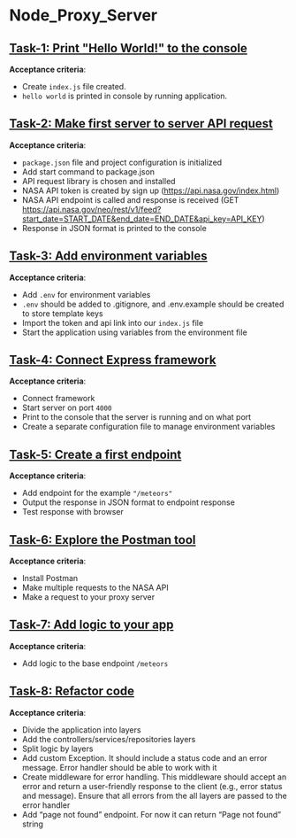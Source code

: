 # Node_Proxy_Server

## [Task-1: Print "Hello World!" to the console](https://godelonline.sharepoint.com/Functions/LearningAndDevelopment/SitePages/Node---Proxy-Server.aspx?csf=1&web=1&e=Z6bZS6&OR=Teams-HL&CT=1732611317249&clickparams=eyJBcHBOYW1lIjoiVGVhbXMtRGVza3RvcCIsIkFwcFZlcnNpb24iOiI0OS8yNDEwMjAwMTMxOCIsIkhhc0ZlZGVyYXRlZFVzZXIiOmZhbHNlfQ%3D%3D&CID=5a831324-1a88-4207-96aa-41cca15bce8e#task-1-print-hello-world!-to-the-console)

**Acceptance criteria**:

- Create `index.js` file created.
- `hello world` is printed in console by running application.

## [Task-2: Make first server to server API request](https://godelonline.sharepoint.com/Functions/LearningAndDevelopment/SitePages/Node---Proxy-Server.aspx?csf=1&web=1&e=Z6bZS6&OR=Teams-HL&CT=1732611317249&clickparams=eyJBcHBOYW1lIjoiVGVhbXMtRGVza3RvcCIsIkFwcFZlcnNpb24iOiI0OS8yNDEwMjAwMTMxOCIsIkhhc0ZlZGVyYXRlZFVzZXIiOmZhbHNlfQ%3D%3D&CID=5a831324-1a88-4207-96aa-41cca15bce8e#task-2-make-first-server-to-server-api-request)

**Acceptance criteria**:

- `package.json` file and project configuration is initialized
- Add start command to package.json
- API request library is chosen and installed
- NASA API token is created by sign up (https://api.nasa.gov/index.html)
- NASA API endpoint is called and response is received (GET https://api.nasa.gov/neo/rest/v1/feed?start_date=START_DATE&end_date=END_DATE&api_key=API_KEY)
- Response in JSON format is printed to the console

## [Task-3: Add environment variables](https://godelonline.sharepoint.com/Functions/LearningAndDevelopment/SitePages/Node---Proxy-Server.aspx?csf=1&web=1&e=Z6bZS6&OR=Teams-HL&CT=1732611317249&clickparams=eyJBcHBOYW1lIjoiVGVhbXMtRGVza3RvcCIsIkFwcFZlcnNpb24iOiI0OS8yNDEwMjAwMTMxOCIsIkhhc0ZlZGVyYXRlZFVzZXIiOmZhbHNlfQ%3D%3D&CID=5a831324-1a88-4207-96aa-41cca15bce8e#task-3-add-environment-variables)

**Acceptance criteria**:

- Add `.env` for environment variables
- `.env` should be added to .gitignore, and .env.example should be created to store template keys
- Import the token and api link into our `index.js` file
- Start the application using variables from the environment file

## [Task-4: Connect Express framework](https://godelonline.sharepoint.com/Functions/LearningAndDevelopment/SitePages/Node---Proxy-Server.aspx?csf=1&web=1&e=Z6bZS6&OR=Teams-HL&CT=1732611317249&clickparams=eyJBcHBOYW1lIjoiVGVhbXMtRGVza3RvcCIsIkFwcFZlcnNpb24iOiI0OS8yNDEwMjAwMTMxOCIsIkhhc0ZlZGVyYXRlZFVzZXIiOmZhbHNlfQ%3D%3D&CID=5a831324-1a88-4207-96aa-41cca15bce8e#task-4-connect-express-framework)

**Acceptance criteria**:

- Connect framework
- Start server on port `4000`
- Print to the console that the server is running and on what port
- Create a separate configuration file to manage environment variables

## [Task-5: Create a first endpoint](https://godelonline.sharepoint.com/Functions/LearningAndDevelopment/SitePages/Node---Proxy-Server.aspx?csf=1&web=1&e=Z6bZS6&OR=Teams-HL&CT=1732611317249&clickparams=eyJBcHBOYW1lIjoiVGVhbXMtRGVza3RvcCIsIkFwcFZlcnNpb24iOiI0OS8yNDEwMjAwMTMxOCIsIkhhc0ZlZGVyYXRlZFVzZXIiOmZhbHNlfQ%3D%3D&CID=5a831324-1a88-4207-96aa-41cca15bce8e#task-5-create-a-first-endpoint)

**Acceptance criteria**:

- Add endpoint for the example `"/meteors"`
- Output the response in JSON format to endpoint response
- Test response with browser

## [Task-6: Explore the Postman tool](https://godelonline.sharepoint.com/Functions/LearningAndDevelopment/SitePages/Node---Proxy-Server.aspx?csf=1&web=1&e=Z6bZS6&OR=Teams-HL&CT=1732611317249&clickparams=eyJBcHBOYW1lIjoiVGVhbXMtRGVza3RvcCIsIkFwcFZlcnNpb24iOiI0OS8yNDEwMjAwMTMxOCIsIkhhc0ZlZGVyYXRlZFVzZXIiOmZhbHNlfQ%3D%3D&CID=5a831324-1a88-4207-96aa-41cca15bce8e#task-6-explore-the-postman-tool)

**Acceptance criteria**:

- Install Postman
- Make multiple requests to the NASA API
- Make a request to your proxy server

## [Task-7: Add logic to your app](https://godelonline.sharepoint.com/Functions/LearningAndDevelopment/SitePages/Node---Proxy-Server.aspx?csf=1&web=1&e=Z6bZS6&OR=Teams-HL&CT=1732611317249&clickparams=eyJBcHBOYW1lIjoiVGVhbXMtRGVza3RvcCIsIkFwcFZlcnNpb24iOiI0OS8yNDEwMjAwMTMxOCIsIkhhc0ZlZGVyYXRlZFVzZXIiOmZhbHNlfQ%3D%3D&CID=5a831324-1a88-4207-96aa-41cca15bce8e#task-7-add-logic-to-your-app)

**Acceptance criteria**:

- Add logic to the base endpoint `/meteors`

## [Task-8: Refactor code](https://godelonline.sharepoint.com/Functions/LearningAndDevelopment/SitePages/Node---Proxy-Server.aspx?csf=1&web=1&e=Z6bZS6&OR=Teams-HL&CT=1732611317249&clickparams=eyJBcHBOYW1lIjoiVGVhbXMtRGVza3RvcCIsIkFwcFZlcnNpb24iOiI0OS8yNDEwMjAwMTMxOCIsIkhhc0ZlZGVyYXRlZFVzZXIiOmZhbHNlfQ%3D%3D&CID=5a831324-1a88-4207-96aa-41cca15bce8e#task-8-refactor-code)

**Acceptance criteria**:

- Divide the application into layers
- Add the controllers/services/repositories layers
- Split logic by layers
- Add custom Exception. It should include a status code and an error message. Error handler should be able to work with it
- Create middleware for error handling. This middleware should accept an error and return a user-friendly response to the client (e.g., error status and message). Ensure that all errors from the all layers are passed to the error handler
- Add “page not found” endpoint. For now it can return “Page not found” string
